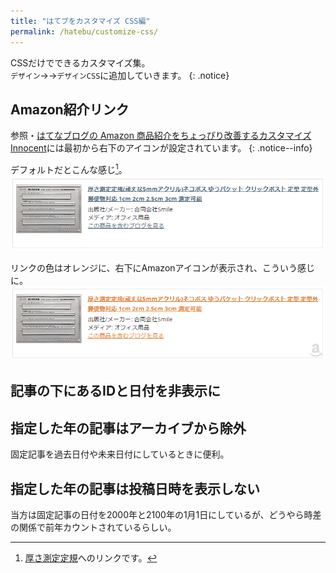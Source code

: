 ```yaml
---
title: "はてブをカスタマイズ CSS編"
permalink: /hatebu/customize-css/
---
```

CSSだけでできるカスタマイズ集。  
`デザイン`→<i class="fa fa-wrench" aria-hidden="true"></i>→`デザインCSS`に追加していきます。
{: .notice}

## Amazon紹介リンク

参照・[はてなブログの Amazon 商品紹介をちょっぴり改善するカスタマイズ](http://moonnote.hateblo.jp/entry/2016/01/04/215503)  
[Innocent](http://blog.hatena.ne.jp/-/store/theme/6653586347149180725)には最初から右下のアイコンが設定されています。
{: .notice--info}

デフォルトだとこんな感じ[^amazonlink]。
[![Amazon Link default](/assets/images/hatebu-amazon-link-default.png)](/assets/images/hatebu-amazon-link-default.png)

<script src="https://gist.github.com/laureltreetop/b0e9e9c85d05519256b32a9ef822bcc7.js"></script>

リンクの色はオレンジに、右下にAmazonアイコンが表示され、こういう感じに。
[![Amazon link](/assets/images/hatebu-amazon-link.png)](/assets/images/hatebu-amazon-link.png)

[^amazonlink]: [厚さ測定定規](http://amzn.to/2iUae5o)へのリンクです。

## 記事の下にあるIDと日付を非表示に

<script src="https://gist.github.com/laureltreetop/e9468b986da746fe7625d783928e47bf.js"></script>

## 指定した年の記事はアーカイブから除外

固定記事を過去日付や未来日付にしているときに便利。
<script src="https://gist.github.com/laureltreetop/003bfae833a5424f7987183d247fdbfc.js"></script>

## 指定した年の記事は投稿日時を表示しない

当方は固定記事の日付を2000年と2100年の1月1日にしているが、どうやら時差の関係で前年カウントされているらしい。
<script src="https://gist.github.com/laureltreetop/224100198431263f2b751473fabdf32a.js"></script>